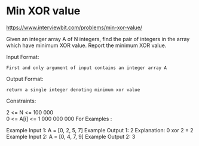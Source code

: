 # Min XOR value


https://www.interviewbit.com/problems/min-xor-value/


Given an integer array A of N integers, find the pair of integers in the array which have minimum XOR value. Report the minimum XOR value.

Input Format:

    First and only argument of input contains an integer array A
Output Format:

    return a single integer denoting minimum xor value
Constraints:

2 <= N <= 100 000  
0 <= A[i] <= 1 000 000 000
For Examples :

Example Input 1:
    A = [0, 2, 5, 7]
Example Output 1:
    2
Explanation:
    0 xor 2 = 2
Example Input 2:
    A = [0, 4, 7, 9]
Example Output 2:
    3
